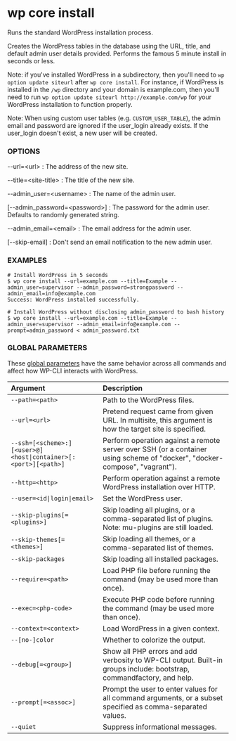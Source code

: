 # wp core install

Runs the standard WordPress installation process.

Creates the WordPress tables in the database using the URL, title, and default admin user details provided. Performs the famous 5 minute install in seconds or less.

Note: if you've installed WordPress in a subdirectory, then you'll need to `wp option update siteurl` after `wp core install`. For instance, if WordPress is installed in the `/wp` directory and your domain is example.com, then you'll need to run `wp option update siteurl http://example.com/wp` for your WordPress installation to function properly.

Note: When using custom user tables (e.g. `CUSTOM_USER_TABLE`), the admin email and password are ignored if the user_login already exists. If the user_login doesn't exist, a new user will be created.

### OPTIONS

\--url=&lt;url&gt;
: The address of the new site.

\--title=&lt;site-title&gt;
: The title of the new site.

\--admin_user=&lt;username&gt;
: The name of the admin user.

[\--admin_password=&lt;password&gt;]
: The password for the admin user. Defaults to randomly generated string.

\--admin_email=&lt;email&gt;
: The email address for the admin user.

[\--skip-email]
: Don't send an email notification to the new admin user.

### EXAMPLES

    # Install WordPress in 5 seconds
    $ wp core install --url=example.com --title=Example --admin_user=supervisor --admin_password=strongpassword --admin_email=info@example.com
    Success: WordPress installed successfully.

    # Install WordPress without disclosing admin_password to bash history
    $ wp core install --url=example.com --title=Example --admin_user=supervisor --admin_email=info@example.com --prompt=admin_password < admin_password.txt

### GLOBAL PARAMETERS

These [global parameters](https://make.wordpress.org/cli/handbook/config/) have the same behavior across all commands and affect how WP-CLI interacts with WordPress.

| **Argument**    | **Description**              |
|:----------------|:-----------------------------|
| `--path=<path>` | Path to the WordPress files. |
| `--url=<url>` | Pretend request came from given URL. In multisite, this argument is how the target site is specified. |
| `--ssh=[<scheme>:][<user>@]<host\|container>[:<port>][<path>]` | Perform operation against a remote server over SSH (or a container using scheme of "docker", "docker-compose", "vagrant"). |
| `--http=<http>` | Perform operation against a remote WordPress installation over HTTP. |
| `--user=<id\|login\|email>` | Set the WordPress user. |
| `--skip-plugins[=<plugins>]` | Skip loading all plugins, or a comma-separated list of plugins. Note: mu-plugins are still loaded. |
| `--skip-themes[=<themes>]` | Skip loading all themes, or a comma-separated list of themes. |
| `--skip-packages` | Skip loading all installed packages. |
| `--require=<path>` | Load PHP file before running the command (may be used more than once). |
| `--exec=<php-code>` | Execute PHP code before running the command (may be used more than once). |
| `--context=<context>` | Load WordPress in a given context. |
| `--[no-]color` | Whether to colorize the output. |
| `--debug[=<group>]` | Show all PHP errors and add verbosity to WP-CLI output. Built-in groups include: bootstrap, commandfactory, and help. |
| `--prompt[=<assoc>]` | Prompt the user to enter values for all command arguments, or a subset specified as comma-separated values. |
| `--quiet` | Suppress informational messages. |
